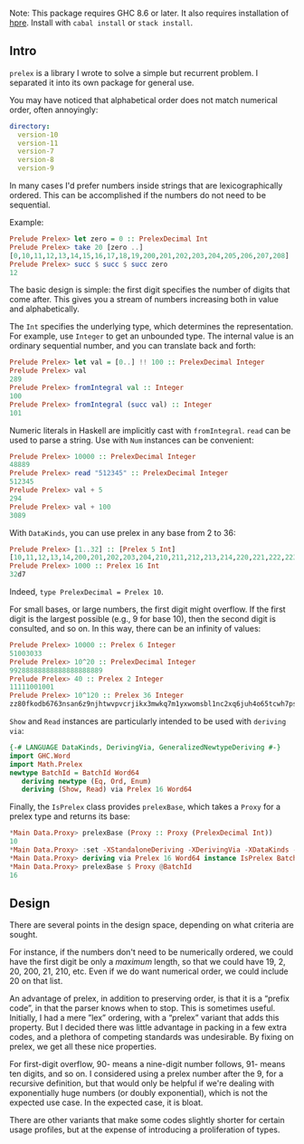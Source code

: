 Note:  This package requires GHC 8.6 or later.  It also requires
installation of [hpre](https://github.com/galenhuntington/hpre).
Install with `cabal install` or `stack install`.

##  Intro

`prelex` is a library I wrote to solve a simple but recurrent problem.
I separated it into its own package for general use.

You may have noticed that alphabetical order does not match numerical
order, often annoyingly:

```yaml
directory:
  version-10
  version-11
  version-7
  version-8
  version-9
```

In many cases I'd prefer numbers inside strings that are
lexicographically ordered.  This can be accomplished if the numbers
do not need to be sequential.

Example:

```haskell
Prelude Prelex> let zero = 0 :: PrelexDecimal Int
Prelude Prelex> take 20 [zero ..]
[0,10,11,12,13,14,15,16,17,18,19,200,201,202,203,204,205,206,207,208]
Prelude Prelex> succ $ succ $ succ zero
12
```

The basic design is simple: the first digit specifies the number of
digits that come after.  This gives you a stream of numbers increasing
both in value and alphabetically.

The `Int` specifies the underlying type, which determines the
representation.  For example, use `Integer` to get an unbounded type.
The internal value is an ordinary sequential number, and you can
translate back and forth:


```haskell
Prelude Prelex> let val = [0..] !! 100 :: PrelexDecimal Integer
Prelude Prelex> val
289
Prelude Prelex> fromIntegral val :: Integer
100
Prelude Prelex> fromIntegral (succ val) :: Integer
101
```

Numeric literals in Haskell are implicitly cast with `fromIntegral`.
`read` can be used to parse a string.  Use with `Num` instances can
be convenient:

```haskell
Prelude Prelex> 10000 :: PrelexDecimal Integer
48889
Prelude Prelex> read "512345" :: PrelexDecimal Integer
512345
Prelude Prelex> val + 5
294
Prelude Prelex> val + 100
3089
```

With `DataKinds`, you can use prelex in any base from 2 to 36:

```haskell
Prelude Prelex> [1..32] :: [Prelex 5 Int]
[10,11,12,13,14,200,201,202,203,204,210,211,212,213,214,220,221,222,223,224,230,231,232,233,234,240,241,242,243,244,3000,3001]
Prelude Prelex> 1000 :: Prelex 16 Int
32d7
```

Indeed, `type PrelexDecimal = Prelex 10`.

For small bases, or large numbers, the first digit might overflow.
If the first digit is the largest possible (e.g., 9 for base 10),
then the second digit is consulted, and so on.  In this way, there
can be an infinity of values:

```haskell
Prelude Prelex> 10000 :: Prelex 6 Integer
51003033
Prelude Prelex> 10^20 :: PrelexDecimal Integer
99288888888888888888889
Prelude Prelex> 40 :: Prelex 2 Integer
11111001001
Prelude Prelex> 10^120 :: Prelex 36 Integer
zz80fkodb6763nsan6z9njhtwvpvcrjikx3mwkq7m1yxwomsbl1nc2xq6juh4o65tcwh7ps3rb0uu6t8r
```

`Show` and `Read` instances are particularly intended to be used with
`deriving via`:

```haskell
{-# LANGUAGE DataKinds, DerivingVia, GeneralizedNewtypeDeriving #-}
import GHC.Word
import Math.Prelex
newtype BatchId = BatchId Word64
   deriving newtype (Eq, Ord, Enum)
   deriving (Show, Read) via Prelex 16 Word64
```

Finally, the `IsPrelex` class provides `prelexBase`, which takes a
`Proxy` for a prelex type and returns its base:

```haskell
*Main Data.Proxy> prelexBase (Proxy :: Proxy (PrelexDecimal Int))
10
*Main Data.Proxy> :set -XStandaloneDeriving -XDerivingVia -XDataKinds -XTypeApplications
*Main Data.Proxy> deriving via Prelex 16 Word64 instance IsPrelex BatchId
*Main Data.Proxy> prelexBase $ Proxy @BatchId
16
```


##  Design

There are several points in the design space, depending on what
criteria are sought.

For instance, if the numbers don't need to be numerically ordered,
we could have the first digit be only a _maximum_ length, so that we
could have 19, 2, 20, 200, 21, 210, etc.  Even if we do want numerical
order, we could include 20 on that list.

An advantage of prelex, in addition to preserving order, is that
it is a “prefix code”, in that the parser knows when to stop.
This is sometimes useful.  Initially, I had a mere ”lex” ordering,
with a “prelex” variant that adds this property.  But I decided
there was little advantage in packing in a few extra codes, and a
plethora of competing standards was undesirable.  By fixing on prelex,
we get all these nice properties.

For first-digit overflow, 90- means a nine-digit number follows, 91-
means ten digits, and so on.  I considered using a prelex number after
the 9, for a recursive definition, but that would only be helpful if
we're dealing with exponentially huge numbers (or doubly exponential),
which is not the expected use case.  In the expected case, it is bloat.

There are other variants that make some codes slightly shorter
for certain usage profiles, but at the expense of introducing a
proliferation of types.
